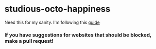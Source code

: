 # studious-octo-happiness
Need this for my sanity. I'm following this [guide](https://medium.com/@sharonzheng/how-to-create-a-simple-site-blocker-chrome-extension-9628c3a0487b) 

### If you have suggestions for websites that should be blocked, make a pull request! 

